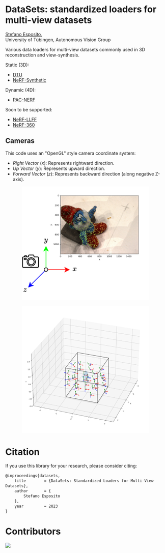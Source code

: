 # DataSets: standardized loaders for multi-view datasets

[Stefano Esposito](https://s-esposito.github.io/),
<br>
University of Tübingen, Autonomous Vision Group

Various data loaders for multi-view datasets commonly used in 3D reconstruction and view-synthesis.

Static (3D):
- [DTU](#)
- [NeRF-Synthetic](#)

Dynamic (4D):
- [PAC-NERF](#)

Soon to be supported:
- [NeRF-LLFF](#)
- [NeRF-360](#)

## Cameras
This code uses an "OpenGL" style camera coordinate system:
- *Right Vector* ($`x`$): Represents rightward direction.
- *Up Vector* ($`y`$): Represents upward direction.
- *Forward Vector* ($`z`$): Represents backward direction (along negative Z-axis).
    
<p align="middle">
  <img src="imgs/datasets_frame.png" width="400"/>
</p>

<p align="middle">
  <img src="imgs/dtu_poses.png" width="400"/>
</p>

# Citation

If you use this library for your research, please consider citing:

```
@inproceedings{datasets,
	title        = {DataSets: Standardized Loaders for Multi-View Datasets},
	author       = {
		Stefano Esposito
	},
	year         = 2023
}
```

# Contributors

<a href="https://github.com/s-esposito/datasets/graphs/contributors">
  <img src="https://contrib.rocks/image?repo=s-esposito/datasets" />
</a>